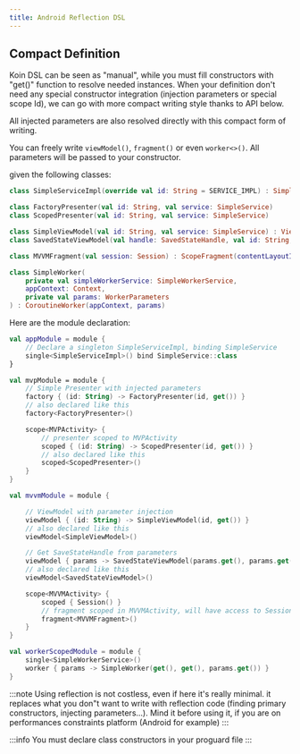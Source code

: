 ```yaml
---
title: Android Reflection DSL
---
```


## Compact Definition

Koin DSL can be seen as "manual", while you must fill constructors with "get()" function to resolve needed instances. When your definition don't need any special constructor integration (injection parameters or special scope Id), we can go with more compact writing style thanks to API below.

All injected parameters are also resolved directly with this compact form of writing.

You can freely write `viewModel()`, `fragment()` or even `worker<>()`. All parameters will be passed to your constructor.

given the following classes:

```kotlin
class SimpleServiceImpl(override val id: String = SERVICE_IMPL) : SimpleService

class FactoryPresenter(val id: String, val service: SimpleService)
class ScopedPresenter(val id: String, val service: SimpleService)

class SimpleViewModel(val id: String, val service: SimpleService) : ViewModel()
class SavedStateViewModel(val handle: SavedStateHandle, val id: String, val service: SimpleService) : ViewModel()

class MVVMFragment(val session: Session) : ScopeFragment(contentLayoutId = R.layout.mvvm_fragment)

class SimpleWorker(
    private val simpleWorkerService: SimpleWorkerService,
    appContext: Context,
    private val params: WorkerParameters
) : CoroutineWorker(appContext, params)
```

Here are the module declaration:

```kotlin
val appModule = module {
    // Declare a singleton SimpleServiceImpl, binding SimpleService
    single<SimpleServiceImpl>() bind SimpleService::class
}

val mvpModule = module {
    // Simple Presenter with injected parameters
    factory { (id: String) -> FactoryPresenter(id, get()) }
    // also declared like this
    factory<FactoryPresenter>()

    scope<MVPActivity> {
        // presenter scoped to MVPActivity
        scoped { (id: String) -> ScopedPresenter(id, get()) }
        // also declared like this
        scoped<ScopedPresenter>()
    }
}

val mvvmModule = module {

    // ViewModel with parameter injection
    viewModel { (id: String) -> SimpleViewModel(id, get()) }
    // also declared like this
    viewModel<SimpleViewModel>()

    // Get SaveStateHandle from parameters
    viewModel { params -> SavedStateViewModel(params.get(), params.get(), get()) }
    // also declared like this
    viewModel<SavedStateViewModel>()

    scope<MVVMActivity> {
        scoped { Session() }
        // fragment scoped in MVVMActivity, will have access to Session
        fragment<MVVMFragment>()
    }
}

val workerScopedModule = module {
    single<SimpleWorkerService>()
    worker { params -> SimpleWorker(get(), get(), params.get()) }
}
```

:::note
 Using reflection is not costless, even if here it's really minimal. it replaces what you don"t want to write with reflection code (finding primary constructors, injecting parameters...). Mind it before using it, if you are on performances constraints platform (Android for example)
:::

:::info
 You must declare class constructors in your proguard file
:::
